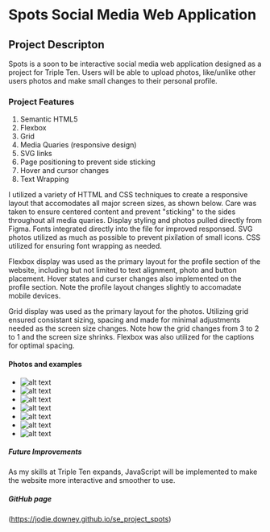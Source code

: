 # Spots Social Media Web Application

## Project Descripton

Spots is a soon to be interactive social media web application designed as a project for Triple Ten. Users will be able to upload photos, like/unlike other users photos and make small changes to their personal profile.

### Project Features

1. Semantic HTML5
2. Flexbox
3. Grid
4. Media Quaries (responsive design)
5. SVG links
6. Page positioning to prevent side sticking
7. Hover and cursor changes
8. Text Wrapping

I utilized a variety of HTTML and CSS techniques to create a responsive layout that accomodates all major screen sizes, as shown below. Care was taken to ensure centered content and prevent "sticking" to the sides throughout all media quaries. Display styling and photos pulled directly from Figma. Fonts integrated directly into the file for improved responsed. SVG photos utilized as much as possible to prevent pixilation of small icons. CSS utilized for ensuring font wrapping as needed.

Flexbox display was used as the primary layout for the profile section of the website, including but not limited to text alignment, photo and button placement. Hover states and curser changes also implemented on the profile section. Note the profile layout changes slightly to accomadate mobile devices.

Grid display was used as the primary layout for the photos. Utilizing grid ensured consistant sizing, spacing and made for minimal adjustments needed as the screen size changes. Note how the grid changes from 3 to 2 to 1 and the screen size shrinks. Flexbox was also utilized for the captions for optimal spacing.

#### Photos and examples

- ![alt text](./images/README.Demo/Spots%202%20photo%20grid.png)
- ![alt text](./images/README.Demo/Spots%20basic%20HTML.png)
- ![alt text](./images/README.Demo/Spots%20CSS%20flexbox-fontwrap.png)
- ![alt text](./images/README.Demo/Spots%20Desktop.png)
- ![alt text](./images/README.Demo/Spots%20Grid%20and%20media%20quaries.png)
- ![alt text](./images/README.Demo/Spots%20S%20mobile.png)
- ![alt text](./images/README.Demo/Spots%20Tablet.png)

##### Future Improvements

As my skills at Triple Ten expands, JavaScript will be implemented to make the website more interactive and smoother to use.

##### GitHub page

(https://jodie.downey.github.io/se_project_spots)
